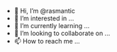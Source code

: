- 👋 Hi, I’m @rasmantic
- 👀 I’m interested in ...
- 🌱 I’m currently learning ...
- 💞️ I’m looking to collaborate on ...
- 📫 How to reach me ...

<!---
rasmantic/rasmantic is a ✨ special ✨ repository because its `README.md` (this file) appears on your GitHub profile.
You can click the Preview link to take a look at your changes.
--->
